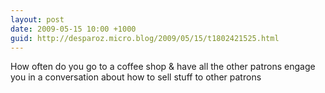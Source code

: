 ```yaml
---
layout: post
date: 2009-05-15 10:00 +1000
guid: http://desparoz.micro.blog/2009/05/15/t1802421525.html
---
```

How often do you go to a coffee shop &amp; have all the other patrons engage you in a conversation about how to sell stuff to other patrons
